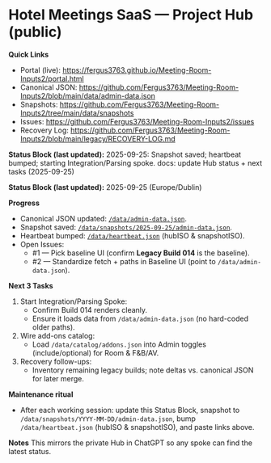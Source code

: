 # Hotel Meetings SaaS — Project Hub (public)

**Quick Links**
- Portal (live): https://fergus3763.github.io/Meeting-Room-Inputs2/portal.html
- Canonical JSON: https://github.com/Fergus3763/Meeting-Room-Inputs2/blob/main/data/admin-data.json
- Snapshots: https://github.com/Fergus3763/Meeting-Room-Inputs2/tree/main/data/snapshots
- Issues: https://github.com/Fergus3763/Meeting-Room-Inputs2/issues
- Recovery Log: https://github.com/Fergus3763/Meeting-Room-Inputs2/blob/main/legacy/RECOVERY-LOG.md

**Status Block (last updated):**
<paste the current Status Block from the Hub doc here>
2025-09-25: Snapshot saved; heartbeat bumped; starting Integration/Parsing spoke.
docs: update Hub status + next tasks (2025-09-25)

**Status Block (last updated):** 2025-09-25 (Europe/Dublin)

**Progress**
- Canonical JSON updated: [`/data/admin-data.json`](https://github.com/Fergus3763/Meeting-Room-Inputs2/blob/main/data/admin-data.json).
- Snapshot saved: [`/data/snapshots/2025-09-25/admin-data.json`](https://github.com/Fergus3763/Meeting-Room-Inputs2/blob/main/data/snapshots/2025-09-25/admin-data.json).
- Heartbeat bumped: [`/data/heartbeat.json`](https://github.com/Fergus3763/Meeting-Room-Inputs2/blob/main/data/heartbeat.json) (hubISO & snapshotISO).
- Open Issues: 
  - #1 — Pick baseline UI (confirm **Legacy Build 014** is the baseline).
  - #2 — Standardize fetch + paths in Baseline UI (point to `/data/admin-data.json`).

**Next 3 Tasks**
1. Start Integration/Parsing Spoke:
   - Confirm Build 014 renders cleanly.
   - Ensure it loads data from `/data/admin-data.json` (no hard-coded older paths).
2. Wire add-ons catalog:
   - Load `/data/catalog/addons.json` into Admin toggles (include/optional) for Room & F&B/AV.
3. Recovery follow-ups:
   - Inventory remaining legacy builds; note deltas vs. canonical JSON for later merge.

**Maintenance ritual**
- After each working session: update this Status Block, snapshot to `/data/snapshots/YYYY-MM-DD/admin-data.json`, bump `/data/heartbeat.json` (hubISO & snapshotISO), and paste links above.

**Notes**
This mirrors the private Hub in ChatGPT so any spoke can find the latest status.
